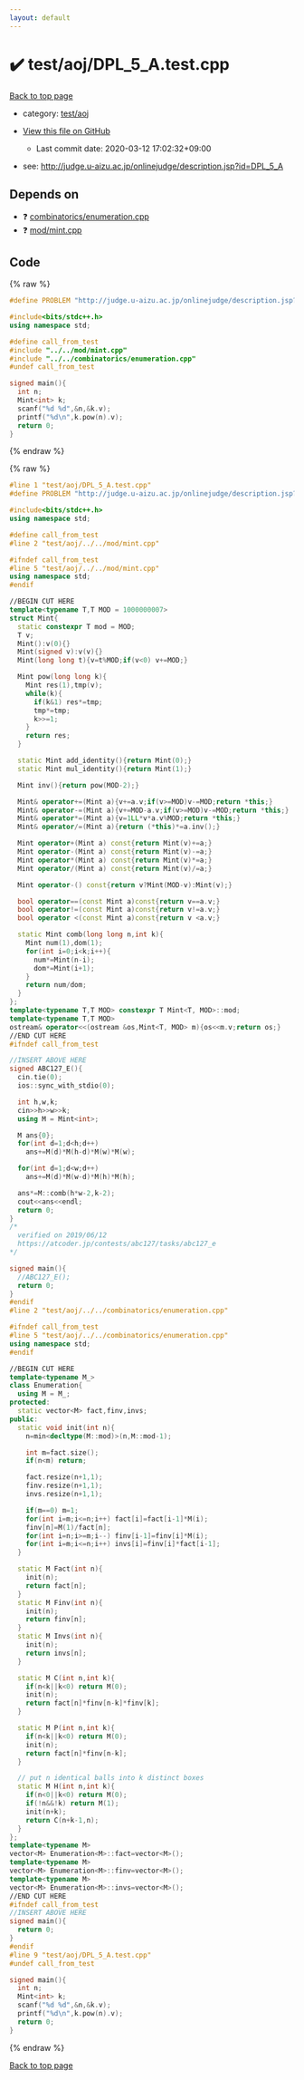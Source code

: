 ```yaml
---
layout: default
---
```


<!-- mathjax config similar to math.stackexchange -->
<script type="text/javascript" async
  src="https://cdnjs.cloudflare.com/ajax/libs/mathjax/2.7.5/MathJax.js?config=TeX-MML-AM_CHTML">
</script>
<script type="text/x-mathjax-config">
  MathJax.Hub.Config({
    TeX: { equationNumbers: { autoNumber: "AMS" }},
    tex2jax: {
      inlineMath: [ ['$','$'] ],
      processEscapes: true
    },
    "HTML-CSS": { matchFontHeight: false },
    displayAlign: "left",
    displayIndent: "2em"
  });
</script>

<script type="text/javascript" src="https://cdnjs.cloudflare.com/ajax/libs/jquery/3.4.1/jquery.min.js"></script>
<script src="https://cdn.jsdelivr.net/npm/jquery-balloon-js@1.1.2/jquery.balloon.min.js" integrity="sha256-ZEYs9VrgAeNuPvs15E39OsyOJaIkXEEt10fzxJ20+2I=" crossorigin="anonymous"></script>
<script type="text/javascript" src="../../../assets/js/copy-button.js"></script>
<link rel="stylesheet" href="../../../assets/css/copy-button.css" />


# :heavy_check_mark: test/aoj/DPL_5_A.test.cpp

<a href="../../../index.html">Back to top page</a>

* category: <a href="../../../index.html#0d0c91c0cca30af9c1c9faef0cf04aa9">test/aoj</a>
* <a href="{{ site.github.repository_url }}/blob/master/test/aoj/DPL_5_A.test.cpp">View this file on GitHub</a>
    - Last commit date: 2020-03-12 17:02:32+09:00


* see: <a href="http://judge.u-aizu.ac.jp/onlinejudge/description.jsp?id=DPL_5_A">http://judge.u-aizu.ac.jp/onlinejudge/description.jsp?id=DPL_5_A</a>


## Depends on

* :question: <a href="../../../library/combinatorics/enumeration.cpp.html">combinatorics/enumeration.cpp</a>
* :question: <a href="../../../library/mod/mint.cpp.html">mod/mint.cpp</a>


## Code

<a id="unbundled"></a>
{% raw %}
```cpp
#define PROBLEM "http://judge.u-aizu.ac.jp/onlinejudge/description.jsp?id=DPL_5_A"

#include<bits/stdc++.h>
using namespace std;

#define call_from_test
#include "../../mod/mint.cpp"
#include "../../combinatorics/enumeration.cpp"
#undef call_from_test

signed main(){
  int n;
  Mint<int> k;
  scanf("%d %d",&n,&k.v);
  printf("%d\n",k.pow(n).v);
  return 0;
}

```
{% endraw %}

<a id="bundled"></a>
{% raw %}
```cpp
#line 1 "test/aoj/DPL_5_A.test.cpp"
#define PROBLEM "http://judge.u-aizu.ac.jp/onlinejudge/description.jsp?id=DPL_5_A"

#include<bits/stdc++.h>
using namespace std;

#define call_from_test
#line 2 "test/aoj/../../mod/mint.cpp"

#ifndef call_from_test
#line 5 "test/aoj/../../mod/mint.cpp"
using namespace std;
#endif

//BEGIN CUT HERE
template<typename T,T MOD = 1000000007>
struct Mint{
  static constexpr T mod = MOD;
  T v;
  Mint():v(0){}
  Mint(signed v):v(v){}
  Mint(long long t){v=t%MOD;if(v<0) v+=MOD;}

  Mint pow(long long k){
    Mint res(1),tmp(v);
    while(k){
      if(k&1) res*=tmp;
      tmp*=tmp;
      k>>=1;
    }
    return res;
  }

  static Mint add_identity(){return Mint(0);}
  static Mint mul_identity(){return Mint(1);}

  Mint inv(){return pow(MOD-2);}

  Mint& operator+=(Mint a){v+=a.v;if(v>=MOD)v-=MOD;return *this;}
  Mint& operator-=(Mint a){v+=MOD-a.v;if(v>=MOD)v-=MOD;return *this;}
  Mint& operator*=(Mint a){v=1LL*v*a.v%MOD;return *this;}
  Mint& operator/=(Mint a){return (*this)*=a.inv();}

  Mint operator+(Mint a) const{return Mint(v)+=a;}
  Mint operator-(Mint a) const{return Mint(v)-=a;}
  Mint operator*(Mint a) const{return Mint(v)*=a;}
  Mint operator/(Mint a) const{return Mint(v)/=a;}

  Mint operator-() const{return v?Mint(MOD-v):Mint(v);}

  bool operator==(const Mint a)const{return v==a.v;}
  bool operator!=(const Mint a)const{return v!=a.v;}
  bool operator <(const Mint a)const{return v <a.v;}

  static Mint comb(long long n,int k){
    Mint num(1),dom(1);
    for(int i=0;i<k;i++){
      num*=Mint(n-i);
      dom*=Mint(i+1);
    }
    return num/dom;
  }
};
template<typename T,T MOD> constexpr T Mint<T, MOD>::mod;
template<typename T,T MOD>
ostream& operator<<(ostream &os,Mint<T, MOD> m){os<<m.v;return os;}
//END CUT HERE
#ifndef call_from_test

//INSERT ABOVE HERE
signed ABC127_E(){
  cin.tie(0);
  ios::sync_with_stdio(0);

  int h,w,k;
  cin>>h>>w>>k;
  using M = Mint<int>;

  M ans{0};
  for(int d=1;d<h;d++)
    ans+=M(d)*M(h-d)*M(w)*M(w);

  for(int d=1;d<w;d++)
    ans+=M(d)*M(w-d)*M(h)*M(h);

  ans*=M::comb(h*w-2,k-2);
  cout<<ans<<endl;
  return 0;
}
/*
  verified on 2019/06/12
  https://atcoder.jp/contests/abc127/tasks/abc127_e
*/

signed main(){
  //ABC127_E();
  return 0;
}
#endif
#line 2 "test/aoj/../../combinatorics/enumeration.cpp"

#ifndef call_from_test
#line 5 "test/aoj/../../combinatorics/enumeration.cpp"
using namespace std;
#endif

//BEGIN CUT HERE
template<typename M_>
class Enumeration{
  using M = M_;
protected:
  static vector<M> fact,finv,invs;
public:
  static void init(int n){
    n=min<decltype(M::mod)>(n,M::mod-1);

    int m=fact.size();
    if(n<m) return;

    fact.resize(n+1,1);
    finv.resize(n+1,1);
    invs.resize(n+1,1);

    if(m==0) m=1;
    for(int i=m;i<=n;i++) fact[i]=fact[i-1]*M(i);
    finv[n]=M(1)/fact[n];
    for(int i=n;i>=m;i--) finv[i-1]=finv[i]*M(i);
    for(int i=m;i<=n;i++) invs[i]=finv[i]*fact[i-1];
  }

  static M Fact(int n){
    init(n);
    return fact[n];
  }
  static M Finv(int n){
    init(n);
    return finv[n];
  }
  static M Invs(int n){
    init(n);
    return invs[n];
  }

  static M C(int n,int k){
    if(n<k||k<0) return M(0);
    init(n);
    return fact[n]*finv[n-k]*finv[k];
  }

  static M P(int n,int k){
    if(n<k||k<0) return M(0);
    init(n);
    return fact[n]*finv[n-k];
  }

  // put n identical balls into k distinct boxes
  static M H(int n,int k){
    if(n<0||k<0) return M(0);
    if(!n&&!k) return M(1);
    init(n+k);
    return C(n+k-1,n);
  }
};
template<typename M>
vector<M> Enumeration<M>::fact=vector<M>();
template<typename M>
vector<M> Enumeration<M>::finv=vector<M>();
template<typename M>
vector<M> Enumeration<M>::invs=vector<M>();
//END CUT HERE
#ifndef call_from_test
//INSERT ABOVE HERE
signed main(){
  return 0;
}
#endif
#line 9 "test/aoj/DPL_5_A.test.cpp"
#undef call_from_test

signed main(){
  int n;
  Mint<int> k;
  scanf("%d %d",&n,&k.v);
  printf("%d\n",k.pow(n).v);
  return 0;
}

```
{% endraw %}

<a href="../../../index.html">Back to top page</a>

